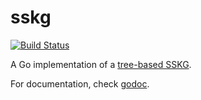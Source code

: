 sskg
====

[![Build Status](https://travis-ci.org/codahale/sskg.png?branch=master)](https://travis-ci.org/codahale/sskg)

A Go implementation of a
[tree-based SSKG](https://eprint.iacr.org/2014/479.pdf).

For documentation, check [godoc](http://godoc.org/github.com/codahale/sskg).
